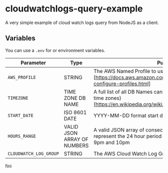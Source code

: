 # cloudwatchlogs-query-example

A very simple example of cloud watch logs query from NodeJS as a client.

## Variables

You can use a `.env` for or environment variables.

| Parameter              	| Type                        	| Purpose                                                                                                                                 	|
|------------------------	|-----------------------------	|-----------------------------------------------------------------------------------------------------------------------------------------	|
| `AWS_PROFILE`          	| STRING                      	| The AWS Named Profile to use see (AWS Named Profile)[https://docs.aws.amazon.com/cli/latest/userguide/cli-configure-profiles.html]      	|
| `TIMEZONE`             	| TIME ZONE DB NAME           	| A full list of all DB Names can be found (List of tz database time zones)[https://en.wikipedia.org/wiki/List_of_tz_database_time_zones] 	|
| `START_DATE`           	| ISO 8601 DATE               	| YYYY-MM-DD format start date                                                                                                            	|
| `HOURS_RANGE`          	| VALID JSON ARRAY OF NUMBERS 	| A valid JSON array of consecutive numbers of which represent the 24 hour period to scan. Eg `[20,21]` would be 9pm and 10pm               	|
| `CLOUDWATCH_LOG_GROUP` 	| STRING                      	| The AWS Cloud Watch Log Group Name                                                                                                      	|

fini
